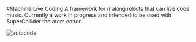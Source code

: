 #Machine Live Coding
A framework for making robots that can live code music. Currently a work in progress and intended to be used with SuperCollider the atom editor.

![autocode](autocode.gif)

